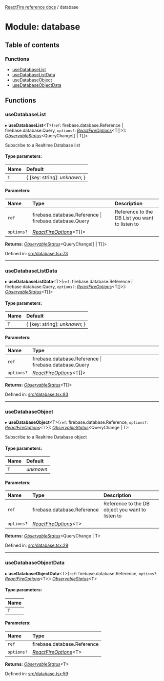 [ReactFire reference docs](../README.md) / database

# Module: database

## Table of contents

### Functions

- [useDatabaseList](database.md#usedatabaselist)
- [useDatabaseListData](database.md#usedatabaselistdata)
- [useDatabaseObject](database.md#usedatabaseobject)
- [useDatabaseObjectData](database.md#usedatabaseobjectdata)

## Functions

### useDatabaseList

▸ **useDatabaseList**<T\>(`ref`: firebase.database.Reference \| firebase.database.Query, `options?`: [*ReactFireOptions*](../interfaces/index.reactfireoptions.md)<T[]\>): [*ObservableStatus*](../interfaces/useobservable.observablestatus.md)<QueryChange[] \| T[]\>

Subscribe to a Realtime Database list

#### Type parameters:

| Name | Default |
| :------ | :------ |
| `T` | { [key: string]: *unknown*;  } |

#### Parameters:

| Name | Type | Description |
| :------ | :------ | :------ |
| `ref` | firebase.database.Reference \| firebase.database.Query | Reference to the DB List you want to listen to |
| `options?` | [*ReactFireOptions*](../interfaces/index.reactfireoptions.md)<T[]\> |  |

**Returns:** [*ObservableStatus*](../interfaces/useobservable.observablestatus.md)<QueryChange[] \| T[]\>

Defined in: [src/database.tsx:73](https://github.com/FirebaseExtended/reactfire/blob/main/src/database.tsx#L73)

___

### useDatabaseListData

▸ **useDatabaseListData**<T\>(`ref`: firebase.database.Reference \| firebase.database.Query, `options?`: [*ReactFireOptions*](../interfaces/index.reactfireoptions.md)<T[]\>): [*ObservableStatus*](../interfaces/useobservable.observablestatus.md)<T[]\>

#### Type parameters:

| Name | Default |
| :------ | :------ |
| `T` | { [key: string]: *unknown*;  } |

#### Parameters:

| Name | Type |
| :------ | :------ |
| `ref` | firebase.database.Reference \| firebase.database.Query |
| `options?` | [*ReactFireOptions*](../interfaces/index.reactfireoptions.md)<T[]\> |

**Returns:** [*ObservableStatus*](../interfaces/useobservable.observablestatus.md)<T[]\>

Defined in: [src/database.tsx:83](https://github.com/FirebaseExtended/reactfire/blob/main/src/database.tsx#L83)

___

### useDatabaseObject

▸ **useDatabaseObject**<T\>(`ref`: firebase.database.Reference, `options?`: [*ReactFireOptions*](../interfaces/index.reactfireoptions.md)<T\>): [*ObservableStatus*](../interfaces/useobservable.observablestatus.md)<QueryChange \| T\>

Subscribe to a Realtime Database object

#### Type parameters:

| Name | Default |
| :------ | :------ |
| `T` | *unknown* |

#### Parameters:

| Name | Type | Description |
| :------ | :------ | :------ |
| `ref` | firebase.database.Reference | Reference to the DB object you want to listen to |
| `options?` | [*ReactFireOptions*](../interfaces/index.reactfireoptions.md)<T\> |  |

**Returns:** [*ObservableStatus*](../interfaces/useobservable.observablestatus.md)<QueryChange \| T\>

Defined in: [src/database.tsx:29](https://github.com/FirebaseExtended/reactfire/blob/main/src/database.tsx#L29)

___

### useDatabaseObjectData

▸ **useDatabaseObjectData**<T\>(`ref`: firebase.database.Reference, `options?`: [*ReactFireOptions*](../interfaces/index.reactfireoptions.md)<T\>): [*ObservableStatus*](../interfaces/useobservable.observablestatus.md)<T\>

#### Type parameters:

| Name |
| :------ |
| `T` |

#### Parameters:

| Name | Type |
| :------ | :------ |
| `ref` | firebase.database.Reference |
| `options?` | [*ReactFireOptions*](../interfaces/index.reactfireoptions.md)<T\> |

**Returns:** [*ObservableStatus*](../interfaces/useobservable.observablestatus.md)<T\>

Defined in: [src/database.tsx:59](https://github.com/FirebaseExtended/reactfire/blob/main/src/database.tsx#L59)

